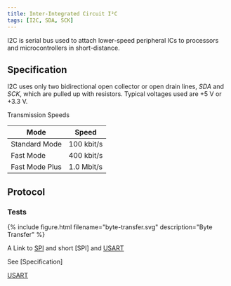 ```yaml
---
title: Inter-Integrated Circuit I²C
tags: [I2C, SDA, SCK]
---
```


I2C is serial bus used to attach lower-speed peripheral ICs to processors and microcontrollers in short-distance.


## Specification

I2C uses only two bidirectional open collector or open drain lines, *SDA* and *SCK*, which are pulled up with resistors. Typical voltages used are +5 V or +3.3 V.


Transmission Speeds

| Mode | Speed |
| --- | --- |
| Standard Mode | 100 kbit/s |
| Fast Mode | 400 kbit/s |
| Fast Mode Plus | 1.0 Mbit/s |


## Protocol

### Tests
{% include figure.html filename="byte-transfer.svg" description="Byte Transfer" %}

A Link to [SPI](spi.html) and short [SPI] and [USART](usart.html)

See [Specification]

[USART](usart.html)
